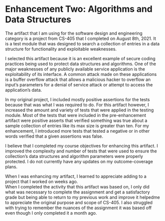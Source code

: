 # **Enhancement Two: Algorithms and Data Structures**

The artifact that I am using for the software design and engineering category is a project from CS-405 
that I completed on August 8th, 2021. It is a test module that was designed to search a collection of 
entries in a data structure for functionality and exploitable weaknesses. 

I selected this artifact because it is an excellent example of secure coding practices being used to 
protect data structures and algorithms.  One of the major weaknesses of any publicly available service 
application is the exploitability of its interface.  A common attack made on these applications is a 
buffer overflow attack that allows a malicious hacker to overflow an input’s parameters for a denial of 
service attack or attempt to access the application’s data.  

In my original project, I included mostly positive assertions for the tests because that was what I was 
required to do.  For this artifact however, I increased the amount and variety of tests that were applied
in the testing module.  Most of the tests that were included in the pre-enhancement artifact were positive
asserts that verified something was true about a sample collection of entries like its max size is greater 
than ten.  For my enhancement, I introduced more tests that tested a negative or in other words verified 
that a given assertions was false.  

I believe that I completed my course objectives for enhancing this artifact.  I improved the complexity and
number of tests that were used to ensure the collection’s data structures and algorithm parameters were 
properly protected. I do not currently have any updates on my outcome-coverage plans. 

When I was enhancing my artifact, I learned to appreciate adding to a project that I worked on weeks ago.  
When I completed the activity that this artifact was based on, I only did what was necessary to complete 
the assignment and get a satisfactory grade but being able to return to my previous work and improve it 
helpedme to appreciate the original purpose and scope of CS-405. I also struggled with trying to remember 
the nuances of the assignment it was based off even though I only completed it a month ago.  
